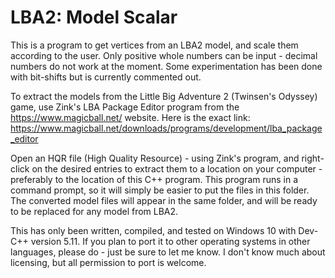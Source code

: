# LBA2: Model Scalar
This is a program to get vertices from an LBA2 model, and scale them according to the user. Only positive whole numbers can be input - decimal numbers do not work at the moment. Some experimentation has been done with bit-shifts but is currently commented out.

To extract the models from the Little Big Adventure 2 (Twinsen's Odyssey) game, use Zink's LBA Package Editor program from the https://www.magicball.net/ website. Here is the exact link: https://www.magicball.net/downloads/programs/development/lba_package_editor

Open an HQR file (High Quality Resource) - using Zink's program, and right-click on the desired entries to extract them to a location on your computer - preferably to the location of this C++ program. This program runs in a command prompt, so it will simply be easier to put the files in this folder. The converted model files will appear in the same folder, and will be ready to be replaced for any model from LBA2.

This has only been written, compiled, and tested on Windows 10 with Dev-C++ version 5.11. If you plan to port it to other operating systems in other languages, please do - just be sure to let me know. I don't know much about licensing, but all permission to port is welcome.
